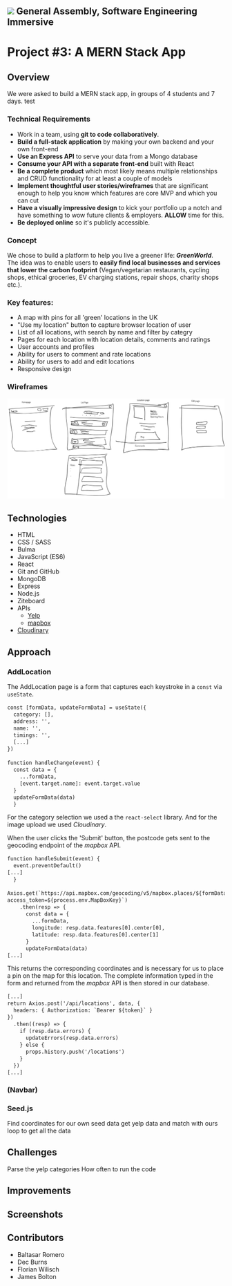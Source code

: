 ## ![](https://ga-dash.s3.amazonaws.com/production/assets/logo-9f88ae6c9c3871690e33280fcf557f33.png) General Assembly, Software Engineering Immersive
# Project #3: A MERN Stack App
## Overview

We were asked to build a MERN stack app, in groups of 4 students and 7 days. test

### Technical Requirements

* Work in a team, using **git to code collaboratively**.
* **Build a full-stack application** by making your own backend and your own front-end
* **Use an Express API** to serve your data from a Mongo database
* **Consume your API with a separate front-end** built with React
* **Be a complete product** which most likely means multiple relationships and CRUD functionality for at least a couple of models
* **Implement thoughtful user stories/wireframes** that are significant enough to help you know which features are core MVP and which you can cut
* **Have a visually impressive design** to kick your portfolio up a notch and have something to wow future clients & employers. **ALLOW** time for this.
* **Be deployed online** so it's publicly accessible.

### Concept 
We chose to build a platform to help you live a greener life: ***GreenWorld***. The idea was to enable users to **easily find local businesses and services that lower the carbon footprint** (Vegan/vegetarian restaurants, cycling shops, ethical groceries, EV charging stations, repair shops, charity shops etc.).

### Key features:
* A map with pins for all 'green' locations in the UK
* "Use my location" button to capture browser location of user
* List of all locations, with search by name and filter by categry
* Pages for each location with location details, comments and ratings
* User accounts and profiles
* Ability for users to comment and rate locations
* Ability for users to add and edit locations
* Responsive design

### Wireframes
![Wireframes](frontend/styles/readme_images/project-3-wireframes.png)

## Technologies

* HTML
* CSS / SASS
* Bulma
* JavaScript (ES6)
* React
* Git and GitHub
* MongoDB
* Express
* Node.js
* Ziteboard
* APIs
	* [Yelp](https://www.yelp.com/developers/documentation/v3)
	* [mapbox](https://docs.mapbox.com/api/)
* [Cloudinary](https://cloudinary.com/)

## Approach
### AddLocation
The AddLocation page is a form that captures each keystroke in a `const` via `useState`.
```
const [formData, updateFormData] = useState({
  category: [],
  address: '',
  name: '',
  timings: '',
  [...]
})

function handleChange(event) {
  const data = {
    ...formData,
    [event.target.name]: event.target.value
  }
  updateFormData(data)
  }
```

For the category selection we used a the `react-select` library. And for the image upload we used *Cloudinary*.

When the user clicks the 'Submit' button, the postcode gets sent to the geocoding endpoint of the *mapbox* API. 
```
function handleSubmit(event) {
  event.preventDefault()
[...]
  }
  Axios.get(`https://api.mapbox.com/geocoding/v5/mapbox.places/${formData.postcode}.json?access_token=${process.env.MapBoxKey}`)
    .then(resp => {
      const data = {
        ...formData,
        longitude: resp.data.features[0].center[0],
        latitude: resp.data.features[0].center[1]
      }
      updateFormData(data)
[...]
```
This returns the corresponding coordinates and is necessary for us to place a pin on the map for this location.
The complete information typed in the form and returned from the *mapbox* API is then stored in our database.

```
[...]
return Axios.post('/api/locations', data, {
  headers: { Authorization: `Bearer ${token}` }
})
  .then((resp) => {
    if (resp.data.errors) {
      updateErrors(resp.data.errors)
    } else {
      props.history.push('/locations')
    }
  })
[...]
```

### (Navbar)
### Seed.js
Find coordinates for our own seed data
get yelp data and match with ours
  loop to get all the data

## Challenges
Parse the yelp categories
How often to run the code

## Improvements

## Screenshots

## Contributors
- Baltasar Romero
- Dec Burns
- Florian Wilisch
- James Bolton